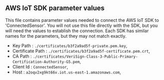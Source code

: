 ## AWS IoT SDK parameter values
This file contains parameter values needed to connect the AWS IoT SDK to 'ConnectedSensor'. You will not use this file directly
with the SDK, but you will need the values to establish the connection. Each SDK has similar names for the parameters, but
they may not match exactly.

- Key Path   : `./certificates/b3f2a9ad5f-private.pem.key`,
- Certificate Path  : `./certificates/b3f2a9ad5f-certificate.pem.crt`,
- CA Path    : `./certificates/VeriSign-Class-3-Public-Primary-Certification-Authority-G5.pem`,
- Client Id  : `ConnectedSensor`,
- Host       : `a2oqv2xg9kt66v.iot.us-east-1.amazonaws.com`,